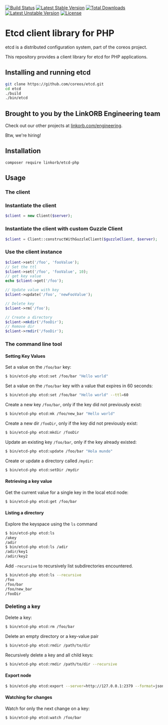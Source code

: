 [![Build Status](https://travis-ci.org/linkorb/etcd-php.png?branch=master)](https://travis-ci.org/linkorb/etcd-php)
[![Latest Stable Version](https://poser.pugx.org/linkorb/etcd-php/v/stable.png)](https://packagist.org/packages/linkorb/etcd-php)
[![Total Downloads](https://poser.pugx.org/linkorb/etcd-php/downloads.png)](https://packagist.org/packages/linkorb/etcd-php)
[![Latest Unstable Version](https://poser.pugx.org/linkorb/etcd-php/v/unstable.png)](https://packagist.org/packages/linkorb/etcd-php) 
[![License](https://poser.pugx.org/linkorb/etcd-php/license.png)](https://packagist.org/packages/linkorb/etcd-php)

# Etcd client library for PHP

etcd is a distributed configuration system, part of the coreos project.

This repository provides a client library for etcd for PHP applications.

## Installing and running etcd

```bash
git clone https://github.com/coreos/etcd.git
cd etcd
./build
./bin/etcd
````

## Brought to you by the LinkORB Engineering team

Check out our other projects at [linkorb.com/engineering](http://www.linkorb.com/engineering).

Btw, we're hiring!

## Installation
```shell
composer require linkorb/etcd-php
```

## Usage

### The client

### Instantiate the client

```php
$client = new Client($server);
```

### Instantiate the client with custom Guzzle Client

```php
$client = Client::constructWithGuzzleClient($guzzleClient, $server);
```

### Use the client instance
```php
$client->set('/foo', 'fooValue');
// Set the ttl
$client->set('/foo', 'fooValue', 10);
// get key value
echo $client->get('/foo');

// Update value with key
$client->update('/foo', 'newFooValue');

// Delete key
$client->rm('/foo');

// Create a directory
$client->mkdir('/fooDir');
// Remove dir
$client->rmdir('/fooDir');    
```

### The command line tool

#### Setting Key Values

Set a value on the `/foo/bar` key:

```bash
$ bin/etcd-php etcd:set /foo/bar "Hello world"
```

Set a value on the `/foo/bar` key with a value that expires in 60 seconds:

```bash
$ bin/etcd-php etcd:set /foo/bar "Hello world" --ttl=60
```

Create a new key `/foo/bar`, only if the key did not previously exist:

```bash
$ bin/etcd-php etcd:mk /foo/new_bar "Hello world"
```

Create a new dir `/fooDir`, only if the key did not previously exist:

```bash
$ bin/etcd-php etcd:mkdir /fooDir
```

Update an existing key `/foo/bar`, only if the key already existed:

```bash
$ bin/etcd-php etcd:update /foo/bar "Hola mundo"
```

Create or update a directory called `/mydir`:

```bash
$ bin/etcd-php etcd:setDir /mydir
```


#### Retrieving a key value

Get the current value for a single key in the local etcd node:

```bash
$ bin/etcd-php etcd:get /foo/bar
```

#### Listing a directory

Explore the keyspace using the `ls` command

```bash
$ bin/etcd-php etcd:ls
/akey
/adir
$ bin/etcd-php etcd:ls /adir
/adir/key1
/adir/key2
```

Add `-recursive` to recursively list subdirectories encountered.

```bash
$ bin/etcd-php etcd:ls --recursive
/foo
/foo/bar
/foo/new_bar
/fooDir
```


### Deleting a key

Delete a key:

```bash
$ bin/etcd-php etcd:rm /foo/bar
```

Delete an empty directory or a key-value pair

```bash
$ bin/etcd-php etcd:rmdir /path/to/dir 
```

Recursively delete a key and all child keys:

```bash
$ bin/etcd-php etcd:rmdir /path/to/dir --recursive
```

#### Export node

```bash
$ bin/etcd-php etcd:export --server=http://127.0.0.1:2379 --format=json --output=config.json /path/to/dir
```

#### Watching for changes

Watch for only the next change on a key:

```bash
$ bin/etcd-php etcd:watch /foo/bar
```
